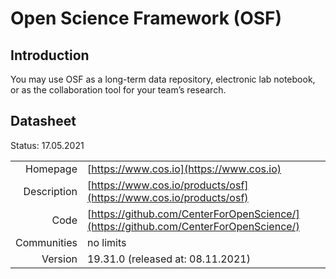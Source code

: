 # Open Science Framework (OSF)

## Introduction
You may use OSF as a long-term data repository,
electronic lab notebook, or as the collaboration tool for your team’s research.

## Datasheet

Status: 17.05.2021

|              |                                                                             |
| ------------:| :-------------------------------------------------------------------------- |
| Homepage     | [https://www.cos.io](https://www.cos.io)                          | 
| Description  | [https://www.cos.io/products/osf](https://www.cos.io/products/osf)                          |
| Code         | [https://github.com/CenterForOpenScience/](https://github.com/CenterForOpenScience/)                            | 
| Communities  | no limits                                                                    |
| Version      | 19.31.0  (released at: 08.11.2021)                                                                     |
